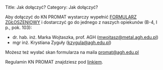 Title: Jak dołączyć?
Category: Jak dołączyć?

Aby dołączyć do KN PROMAT wystarczy wypełnić [FORMULARZ ZGŁOSZENIOWY](http://www.promat.agh.edu.pl/wp-content/uploads/2021/05/FORMULARZ-ZGLOSZENIOWY_nowy.pdf) i dostarczyć go do jednego z naszych opiekunów (B-4, I p., pok. 103):

- dr. hab. inż. Marka Wojtaszka, prof. AGH (<mwojtasz@metal.agh.edu.pl>)
- mgr inż. Krystiana Zyguły (<kzygula@agh.edu.pl>)

Możesz też wysłać skan formularza na maila <promat@agh.edu.pl>

Regulamin KN PROMAT znajdziesz pod [linkiem](http://www.promat.agh.edu.pl/wp-content/uploads/2021/05/PROMAT_REGULAMIN_2020_2021.pdf).
